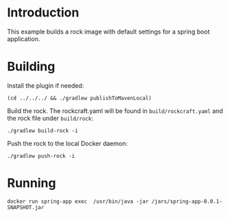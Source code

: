 # Introduction 

This example builds a rock image with default settings for a spring boot application.

# Building 

Install the plugin if needed:

`(cd ../../../ && ./gradlew publishToMavenLocal)`

Build the rock. The rockcraft.yaml will be found in `build/rockcraft.yaml` and the rock file under `build/rock`:

`./gradlew build-rock -i`

Push the rock to the local Docker daemon:

`./gradlew push-rock -i`

# Running

`docker run spring-app exec  /usr/bin/java -jar /jars/spring-app-0.0.1-SNAPSHOT.jar`
